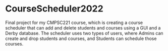 # CourseScheduler2022
Final project for my CMPSC221 course, which is creating a course scheduler that can add and delete students and courses using a GUI and a Derby database. The scheduler uses two types of users, where Admins can create and drop students and courses, and Students can schedule those courses.
